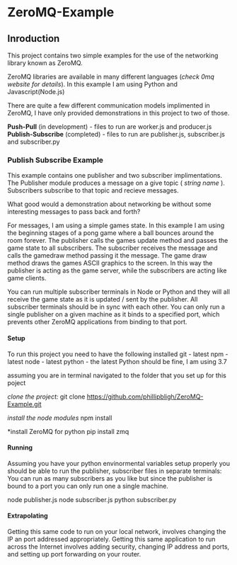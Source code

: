 # ZeroMQ-Example

## Inroduction

This project contains two simple examples for the use of the networking library known as ZeroMQ. 

ZeroMQ libraries are available in many different languages (*check 0mq website for details*). In this example I am using Python and Javascript(Node.js) 

There are quite a few different communication models implimented in ZeroMQ, I have only provided demonstrations in this project to two of those.

**Push-Pull** (in development) - files to run are worker.js and producer.js
**Publish-Subscribe** (completed) - files to run are publisher.js, subscriber.js and subscriber.py

### Publish Subscribe Example

This example contains one publisher and two subscriber implimentations. The Publisher module produces a message on a give topic ( *string name* ). Subscribers subscribe to that topic and recieve messages.

What good would a demonstration about networking be without some interesting messages to pass back and forth?

For messages, I am using a simple games state. In this example I am using the beginning stages of a pong game where a ball bounces around the room forever.  The publisher calls the games update method and passes the game state to all subscribers. The subscriber receives the message and calls the gamedraw method passing it the message. The game draw method draws the games ASCII graphics to the screen. In this way the publisher is acting as the game server, while the subscribers are acting like game clients. 

You can run multiple subscriber terminals in Node or Python and they will all receive the game state as it is updated / sent by the publisher. All subscriber terminals should be in sync with each other. You can only run a single publisher on a given machine as it binds to a specified port, which prevents other ZeroMQ applications from binding to that port.

#### Setup

To run this project you need to have the following installed
git - latest
npm - latest 
node - latest
python - the latest Python should be fine, I am using 3.7


assuming you are in terminal navigated to the folder that you set up for this poject

*clone the project:*
git clone https://github.com/phillipbligh/ZeroMQ-Example.git

*install the node modules*
npm install

*install ZeroMQ for python
pip install zmq

#### Running

Assuming you have your python envinormental variables setup properly
you should be able to run the publisher, subscriber files in separate terminals:
You can run as many subscribers as you like but since the publisher is bound to a port you
can only run one a single machine.

node publisher.js
node subscriber.js
python subscriber.py


#### Extrapolating

Getting this same code to run on your local network, involves changing the IP an port addressed appropriately. Getting this same application to run across the Internet involves adding security, changing IP address and ports, and setting up port forwarding on your router. 




